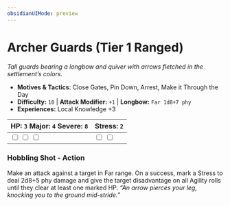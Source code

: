 ```yaml
---
obsidianUIMode: preview
---
```

# Archer Guards (Tier 1 Ranged)

*Tall guards bearing a longbow and quiver with arrows fletched in the settlement’s colors.*

- **Motives & Tactics**: Close Gates, Pin Down, Arrest, Make it Through the Day
- **Difficulty:** `10` | **Attack Modifier:** `+1` | **Longbow:** `Far 1d8+7 phy`
- **Experiences:** Local Knowledge +3

| HP: `3` Major: `4` Severe: `8` | Stress: `2` |
|--|--|
|  <input type="checkbox" unchecked id="9fdd2588"> <input type="checkbox" unchecked id="8e34b360"> <input type="checkbox" unchecked id="e3b34155"> |  <input type="checkbox" unchecked id="b21da450"> <input type="checkbox" unchecked id="d2b2277a"> |

### Hobbling Shot - Action

Make an attack against a target in Far range. On a success, mark a Stress to deal 2d8+5 phy damage and give the target disadvantage on all Agility rolls until they clear at least one marked HP. *“An arrow pierces your leg, knocking you to the ground mid-stride.”*




